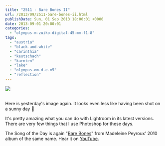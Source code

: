```yaml
---
title: "2511 - Bare Bones II"
url: /2013/09/2511-bare-bones-ii.html
publishDate: Sun, 01 Sep 2013 18:00:01 +0000
date: 2013-09-01 20:00:01
categories: 
  - "olympus-m-zuiko-digital-45-mm-f1-8"
tags: 
  - "austria"
  - "black-and-white"
  - "carinthia"
  - "keutschach"
  - "karnten"
  - "lake"
  - "olympus-om-d-e-m5"
  - "reflection"
---
```

<div class="container">
<div class="center"><a target="_blank" href="https://d25zfm9zpd7gm5.cloudfront.net/1200x1200/2013/20130823_172352_lr-3.jpg"><img src="https://d25zfm9zpd7gm5.cloudfront.net/0600x0600/2013/20130823_172352_lr-3.jpg" /></a></div>
</div>
<br />

Here is yesterday's image again. It looks even less like having been shot on a sunny day 🙂

 It's pretty amazing what you can do with Lightroom in its latest versions. There are very few things that I use Photoshop for these days.

The Song of the Day is again "<a href="http://www.lyricsmode.com/lyrics/m/madeleine_peyroux/bare_bones.html" target="_blank">Bare Bones</a>" from Madeleine Peyroux' 2010 album of the same name. Hear it on <a href="http://www.youtube.com/watch?v=_ETjfzAYsn4" target="_blank">YouTube</a>.
